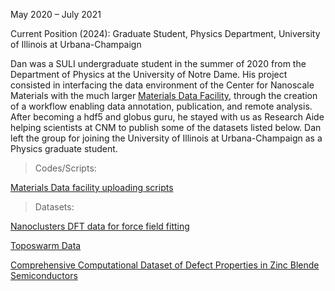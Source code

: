 May 2020 – July 2021

Current Position (2024): Graduate Student, Physics Department, University of Illinois at Urbana-Champaign <a href="https://www.linkedin.com/in/daniel-palmer-6a8788170/"><i class="fa-brands fa-linkedin-in"></i> </a>

Dan was a SULI undergraduate student in the summer of 2020 from the Department of Physics at the University of Notre Dame. His project consisted in interfacing the data environment of the Center for Nanoscale Materials with the much larger <a href="https://doi.org/10.1007/s11837-016-2001-3">Materials Data Facility</a>, through the creation of a workflow enabling data annotation, publication, and remote analysis. After becoming a hdf5 and globus guru, he stayed with us as Research Aide helping scientists at CNM to publish some of the datasets listed below. Dan left the group for joining the University of Illinois at Urbana-Champaign as a Physics graduate student.

> Codes/Scripts:

<a href="https://pierretdarancet.github.io/">Materials Data facility uploading scripts</a>

> Datasets:

<a href="https://doi.org/10.18126/rpik-56t4"> Nanoclusters DFT data for force field fitting </a>

<a href="https://doi.org/10.18126/u1jz-bx0a"> Toposwarm Data</a>

<a href="https://doi.org/10.18126/y54d-s03v"> Comprehensive Computational Dataset of Defect Properties in Zinc Blende Semiconductors</a>
